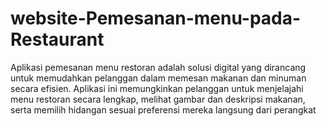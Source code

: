 # website-Pemesanan-menu-pada-Restaurant
Aplikasi pemesanan menu restoran adalah solusi digital yang dirancang untuk memudahkan pelanggan dalam memesan makanan dan minuman secara efisien. Aplikasi ini memungkinkan pelanggan untuk menjelajahi menu restoran secara lengkap, melihat gambar dan deskripsi makanan, serta memilih hidangan sesuai preferensi mereka langsung dari perangkat
